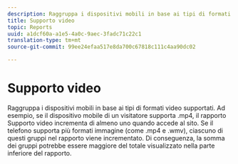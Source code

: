 ```yaml
---
description: Raggruppa i dispositivi mobili in base ai tipi di formati video supportati. Ad esempio, se il dispositivo mobile di un visitatore supporta .mp4, il rapporto Supporto video incrementa di almeno uno quando accede al sito. Se il telefono supporta più formati immagine (come .mp4 e .wmv), ciascuno di questi gruppi nel rapporto viene incrementato. Di conseguenza, la somma dei gruppi potrebbe essere maggiore del totale visualizzato nella parte inferiore del rapporto.
title: Supporto video
topic: Reports
uuid: a1dcf60a-a1e5-4a0c-9aec-3fadc71c22c1
translation-type: tm+mt
source-git-commit: 99ee24efaa517e8da700c67818c111c4aa90dc02

---
```



# Supporto video

Raggruppa i dispositivi mobili in base ai tipi di formati video supportati. Ad esempio, se il dispositivo mobile di un visitatore supporta .mp4, il rapporto Supporto video incrementa di almeno uno quando accede al sito. Se il telefono supporta più formati immagine (come .mp4 e .wmv), ciascuno di questi gruppi nel rapporto viene incrementato. Di conseguenza, la somma dei gruppi potrebbe essere maggiore del totale visualizzato nella parte inferiore del rapporto.

